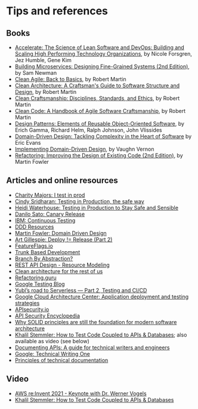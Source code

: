 # Tips and references

## Books

- [Accelerate: The Science of Lean Software and DevOps: Building and Scaling High Performing Technology Organizations](https://www.amazon.com/Accelerate-Software-Performing-Technology-Organizations/dp/1942788339), by Nicole Forsgren, Jez Humble, Gene Kim
- [Building Microservices: Designing Fine-Grained Systems (2nd Edition)](https://www.amazon.com/Building-Microservices-Designing-Fine-Grained-Systems/dp/1492034029), by Sam Newman
- [Clean Agile: Back to Basics](https://www.amazon.com/Clean-Agile-Back-to-Basics/dp/B08X7FWCZM), by Robert Martin
- [Clean Architecture: A Craftsman's Guide to Software Structure and Design](https://www.amazon.com/Clean-Architecture-Craftsmans-Software-Structure/dp/0134494164), by Robert Martin
- [Clean Craftsmanship: Disciplines, Standards, and Ethics](https://www.amazon.com/Clean-Craftsmanship-Disciplines-Standards-Ethics/dp/013691571X), by Robert Martin
- [Clean Code: A Handbook of Agile Software Craftsmanship](https://www.amazon.com/Clean-Code-Handbook-Software-Craftsmanship/dp/0132350882), by Robert Martin
- [Design Patterns: Elements of Reusable Object-Oriented Software](https://www.amazon.com/Design-Patterns-Elements-Reusable-Object-Oriented/dp/0201633612), by Erich Gamma, Richard Helm, Ralph Johnson, John Vlissides
- [Domain-Driven Design: Tackling Complexity in the Heart of Software](https://www.amazon.com/Domain-Driven-Design-Tackling-Complexity-Software/dp/0321125215) by Eric Evans
- [Implementing Domain-Driven Design](https://www.amazon.com/Implementing-Domain-Driven-Design-Vaughn-Vernon/dp/0321834577), by Vaughn Vernon
- [Refactoring: Improving the Design of Existing Code (2nd Edition)](https://www.amazon.com/Refactoring-Improving-Existing-Addison-Wesley-Signature/dp/0134757599), by Martin Fowler

## Articles and online resources

- [Charity Majors: I test in prod](https://increment.com/testing/i-test-in-production/)
- [Cindy Sridharan: Testing in Production, the safe way](https://copyconstruct.medium.com/testing-in-production-the-safe-way-18ca102d0ef1)
- [Heidi Waterhouse: Testing in Production to Stay Safe and Sensible](https://launchdarkly.com/blog/testing-in-production-for-safety-and-sanity/)
- [Danilo Sato: Canary Release](https://martinfowler.com/bliki/CanaryRelease.html)
- [IBM: Continuous Testing](https://www.ibm.com/cloud/learn/continuous-testing)
- [DDD Resources](https://www.domainlanguage.com/ddd/)
- [Martin Fowler: Domain Driven Design](https://martinfowler.com/bliki/DomainDrivenDesign.html)
- [Art Gillespie: Deploy != Release (Part 2)](https://blog.turbinelabs.io/deploy-not-equal-release-part-two-acbfe402a91c)
- [FeatureFlags.io](https://featureflags.io)
- [Trunk Based Development](https://trunkbaseddevelopment.com)
- [Branch By Abstraction?](https://www.branchbyabstraction.com)
- [REST API Design - Resource Modeling](https://www.thoughtworks.com/insights/blog/rest-api-design-resource-modeling)
- [Clean architecture for the rest of us](https://pusher.com/tutorials/clean-architecture-introduction/)
- [Refactoring.guru](https://refactoring.guru)
- [Google Testing Blog](https://testing.googleblog.com)
- [Yubl’s road to Serverless — Part 2, Testing and CI/CD](https://medium.com/hackernoon/yubls-road-to-serverless-part-2-testing-and-ci-cd-72b2e583fe64)
- [Google Cloud Architecture Center: Application deployment and testing strategies](https://cloud.google.com/architecture/application-deployment-and-testing-strategies)
- [APIsecurity.io](https://apisecurity.io)
- [API Security Encyclopedia](https://apisecurity.io/encyclopedia/content/api-security-encyclopedia)
- [Why SOLID principles are still the foundation for modern software architecture](https://stackoverflow.blog/2021/11/01/why-solid-principles-are-still-the-foundation-for-modern-software-architecture/)
- [Khalil Stemmler: How to Test Code Coupled to APIs & Databases](https://khalilstemmler.com/articles/test-driven-development/how-to-test-code-coupled-to-apis-or-databases/); also available as video (see below)
- [Documenting APIs: A guide for technical writers and engineers](https://idratherbewriting.com/learnapidoc/)
- [Google: Technical Writing One](https://developers.google.com/tech-writing/one)
- [Principles of technical documentation](https://www.innoq.com/en/articles/2022/01/principles-of-technical-documentation/)

## Video

- [AWS re:Invent 2021 - Keynote with Dr. Werner Vogels](https://www.youtube.com/watch?app=desktop&v=8_Xs8Ik0h1w)
- [Khalil Stemmler: How to Test Code Coupled to APIs & Databases](https://www.youtube.com/watch?v=ajfZqzeHp1E)

